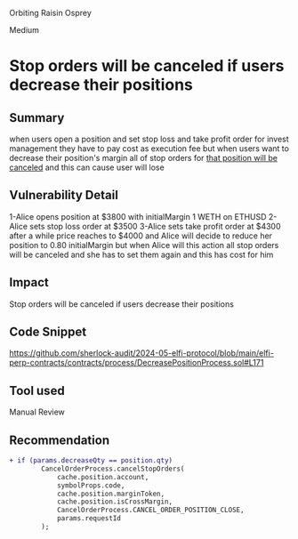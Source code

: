 Orbiting Raisin Osprey

Medium

# Stop orders will be canceled if users decrease their positions

## Summary
when users open a position and set stop loss and take profit order for invest management they have to pay cost as execution fee but when users want to decrease their position's margin all of stop orders for [that position will be canceled](https://github.com/sherlock-audit/2024-05-elfi-protocol/blob/main/elfi-perp-contracts/contracts/process/DecreasePositionProcess.sol#L171) and this can cause user will lose

## Vulnerability Detail
1-Alice opens position at $3800 with initialMargin 1 WETH on ETHUSD
2-Alice sets stop loss order at $3500
3-Alice sets take profit order at $4300
after a while price reaches to $4000 and Alice will decide to reduce her position to 0.80 initialMargin but when Alice will this action all stop orders will be canceled and she has to set them again and this has cost for him

## Impact
Stop orders will be canceled if users decrease their positions
## Code Snippet
https://github.com/sherlock-audit/2024-05-elfi-protocol/blob/main/elfi-perp-contracts/contracts/process/DecreasePositionProcess.sol#L171

## Tool used

Manual Review

## Recommendation
```diff
+ if (params.decreaseQty == position.qty)
        CancelOrderProcess.cancelStopOrders(
            cache.position.account,
            symbolProps.code,
            cache.position.marginToken,
            cache.position.isCrossMargin,
            CancelOrderProcess.CANCEL_ORDER_POSITION_CLOSE,
            params.requestId
        );
```

